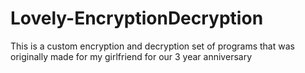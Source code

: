 # Lovely-EncryptionDecryption
This is a custom encryption and decryption set of programs that was originally made for my girlfriend for our 3 year anniversary
